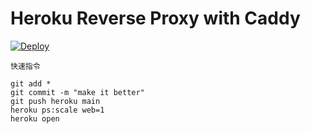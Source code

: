 # Heroku Reverse Proxy with Caddy
[![Deploy](https://www.herokucdn.com/deploy/button.svg)](https://heroku.com/deploy)

```
快速指令

git add * 
git commit -m "make it better" 
git push heroku main 
heroku ps:scale web=1
heroku open


```